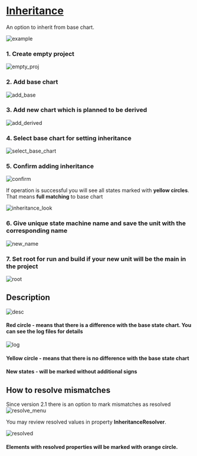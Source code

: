 # [Inheritance](https://github.com/alexzhornyak/SCXML-tutorial/blob/master/Doc/Inheritance_SCXML.md)

An option to inherit from base chart.

![example](https://github.com/alexzhornyak/ScxmlEditor-Tutorial/blob/master/Images/Inheritance_TV_example.gif)

### 1. Create empty project
![empty_proj](https://github.com/alexzhornyak/ScxmlEditor-Tutorial/blob/master/Images/Inheritance_empty_proj.png)

### 2. Add base chart
![add_base](https://github.com/alexzhornyak/ScxmlEditor-Tutorial/blob/master/Images/Inheritance_add_base.png)

### 3. Add new chart which is planned to be derived
![add_derived](https://github.com/alexzhornyak/ScxmlEditor-Tutorial/blob/master/Images/Inheritance_add_derived.png)

### 4. Select base chart for setting inheritance
![select_base_chart](https://github.com/alexzhornyak/ScxmlEditor-Tutorial/blob/master/Images/Inheritance_select_base.png)

### 5. Confirm adding inheritance
![confirm](https://github.com/alexzhornyak/ScxmlEditor-Tutorial/blob/master/Images/Inheritance_confirm.png)

If operation is successful you will see all states marked with **yellow circles**. That means **full matching** to base chart

![inheritance_look](https://github.com/alexzhornyak/ScxmlEditor-Tutorial/blob/master/Images/Inheritance_inherited_look.png)

### 6. Give unique state machine name and save the unit with the corresponding name
![new_name](https://github.com/alexzhornyak/ScxmlEditor-Tutorial/blob/master/Images/Inheritance_new_state_machine_name.png)

### 7. Set root for run and build if your new unit will be the main in the project
![root](https://github.com/alexzhornyak/ScxmlEditor-Tutorial/blob/master/Images/Inheritance_root_for_run.png)

## Description
![desc](https://github.com/alexzhornyak/ScxmlEditor-Tutorial/blob/master/Images/Inheritance_match.png)

#### Red circle - means that there is a difference with the base state chart. You can see the log files for details
![log](https://github.com/alexzhornyak/ScxmlEditor-Tutorial/blob/master/Images/Inheritance_log.png)

#### Yellow circle - means that there is no difference with the base state chart

#### New states - will be marked without additional signs

## How to resolve mismatches
Since version 2.1 there is an option to mark mismatches as resolved
![resolve_menu](https://github.com/alexzhornyak/ScxmlEditor-Tutorial/blob/master/Images/Inheritance_resolve.png)

You may review resolved values in property **InheritanceResolver**. 

![resolved](https://github.com/alexzhornyak/ScxmlEditor-Tutorial/blob/master/Images/Inheritance_resolved_circle.png)

#### Elements with resolved properties will be marked with orange circle.
